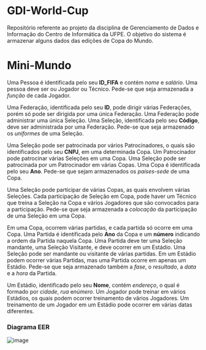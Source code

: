 # GDI-World-Cup
Repositório referente ao projeto da disciplina de Gerenciamento de Dados e Informação do Centro de Informática da UFPE. O objetivo do sistema é armazenar alguns dados das edições de Copa do Mundo.

# Mini-Mundo
Uma Pessoa é identificada pelo seu **ID_FIFA** e contém *nome* e *salário*. Uma pessoa deve ser ou Jogador ou Técnico. Pede-se que seja armazenada a *função* de cada Jogador.

Uma Federação, identificada pelo seu **ID**, pode dirigir várias Federações, porém só pode ser dirigida por uma única Federação. Uma Federação pode administrar uma única Seleção. Uma Seleção, identificada pelo seu **Código**, deve ser administrada por uma Federação. Pede-se que seja armazenado os *uniformes* de uma Seleção. 

Uma Seleção pode ser patrocinada por vários Patrocinadores, o quais são identificados pelo seu **CNPJ**, em uma determinada Copa. Um Patrocinador pode patrocinar várias Seleções em uma Copa. Uma Seleção pode ser patrocinada por um Patrocinador em várias Copas. Uma Copa é identificada pelo seu **Ano**. Pede-se que sejam armazenados os *países-sede* de uma Copa. 

Uma Seleção pode participar de várias Copas, as quais envolvem várias Seleções. Cada participação de Seleção em Copa, pode haver um Técnico que treina a Seleção na Copa e vários Jogadores que são convocados para a participação. Pede-se que seja armazenada a *colocação* da participação de uma Seleção em uma Copa.

Em uma Copa, ocorrem várias partidas, e cada partida só ocorre em uma Copa. Uma Partida é identificada pelo **Ano** da Copa e um **número** indicando a ordem da Partida naquela Copa. Uma Partida deve ter uma Seleção mandante, uma Seleção Visitante, e deve ocorrer em um Estádio. Uma Seleção pode ser mandante ou visitante de várias partidas. Em um Estádio podem ocorrer várias Partidas, mas uma Partida ocorre em apenas um Estádio. Pede-se que seja armazenado também a *fase*, o *resultado*, a *data* e a *hora* da Partida.

Um Estádio, identificado pelo seu **Nome**, contém *endereço*, o qual é formado por *cidade*, *rua* e*número*. Um Jogador pode treinar em vários Estádios, os quais podem ocorrer treinamento de vãrios Jogadores. Um treinamento de um Jogador em um Estádio pode ocorrer em várias datas diferentes.

### Diagrama EER
![image](https://user-images.githubusercontent.com/42243880/218627308-bad02de0-a5f3-4e37-92b2-cf9eab7e2956.png)
